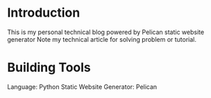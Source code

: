 # Introduction
This is my personal technical blog powered by Pelican static website generator
Note my technical article for solving problem or tutorial.

# Building Tools
Language: Python
Static Website Generator: Pelican
